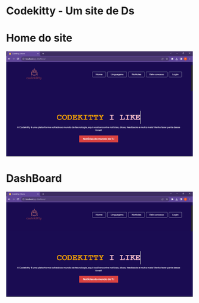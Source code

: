 # Codekitty - Um site de Ds
<h1>Home do site</h1>
<img src="Captura de Tela (111).png"/>
<h1>DashBoard</h1>
<img src="Captura de Tela (111).png"/>
